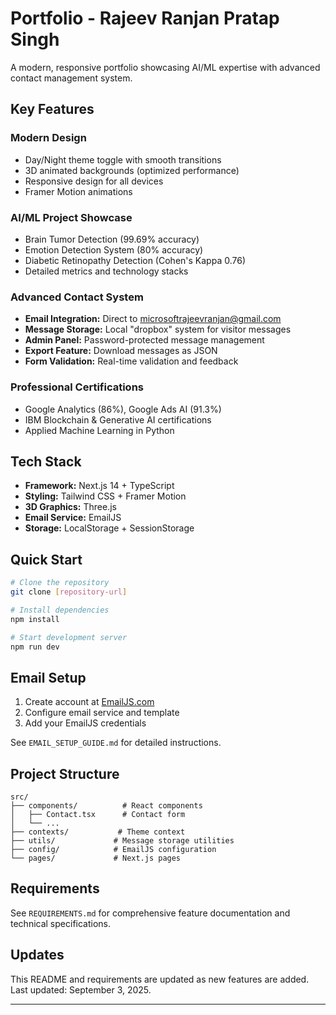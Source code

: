 # Portfolio - Rajeev Ranjan Pratap Singh

A modern, responsive portfolio showcasing AI/ML expertise with advanced contact management system.

## Key Features

###  **Modern Design**
- Day/Night theme toggle with smooth transitions
- 3D animated backgrounds (optimized performance)
- Responsive design for all devices
- Framer Motion animations

###  **AI/ML Project Showcase**
- Brain Tumor Detection (99.69% accuracy)
- Emotion Detection System (80% accuracy)
- Diabetic Retinopathy Detection (Cohen's Kappa 0.76)
- Detailed metrics and technology stacks

###  **Advanced Contact System**
- **Email Integration:** Direct to microsoftrajeevranjan@gmail.com
- **Message Storage:** Local "dropbox" system for visitor messages
- **Admin Panel:** Password-protected message management
- **Export Feature:** Download messages as JSON
- **Form Validation:** Real-time validation and feedback

###  **Professional Certifications**
- Google Analytics (86%), Google Ads AI (91.3%)
- IBM Blockchain & Generative AI certifications
- Applied Machine Learning in Python

##  Tech Stack

- **Framework:** Next.js 14 + TypeScript
- **Styling:** Tailwind CSS + Framer Motion
- **3D Graphics:** Three.js
- **Email Service:** EmailJS
- **Storage:** LocalStorage + SessionStorage

##  Quick Start

```bash
# Clone the repository
git clone [repository-url]

# Install dependencies
npm install

# Start development server
npm run dev
```

##  Email Setup

1. Create account at [EmailJS.com](https://emailjs.com)
2. Configure email service and template
3. Add your EmailJS credentials

See `EMAIL_SETUP_GUIDE.md` for detailed instructions.

##  Project Structure

```
src/
├── components/          # React components
│   ├── Contact.tsx      # Contact form
│   └── ...
├── contexts/           # Theme context
├── utils/             # Message storage utilities
├── config/            # EmailJS configuration
└── pages/             # Next.js pages
```

##  Requirements

See `REQUIREMENTS.md` for comprehensive feature documentation and technical specifications.

##  Updates

This README and requirements are updated as new features are added. Last updated: September 3, 2025.

---
